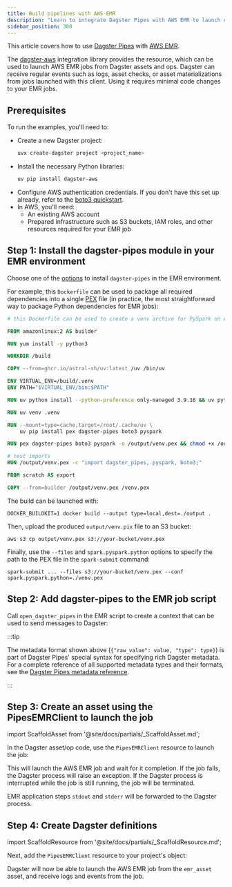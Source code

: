 ```yaml
---
title: Build pipelines with AWS EMR
description: "Learn to integrate Dagster Pipes with AWS EMR to launch external code from Dagster assets."
sidebar_position: 300
---
```


This article covers how to use [Dagster Pipes](/guides/build/external-pipelines/) with [AWS EMR](https://aws.amazon.com/emr/).

The [dagster-aws](/api/libraries/dagster-aws) integration library provides the <PyObject section="libraries" object="pipes.PipesEMRClient" module="dagster_aws" /> resource, which can be used to launch AWS EMR jobs from Dagster assets and ops. Dagster can receive regular events such as logs, asset checks, or asset materializations from jobs launched with this client. Using it requires minimal code changes to your EMR jobs.


## Prerequisites

To run the examples, you'll need to:

- Create a new Dagster project:
   ```bash
   uvx create-dagster project <project_name>
   ```
- Install the necessary Python libraries:
  ```bash
  uv pip install dagster-aws
  ```
- Configure AWS authentication credentials. If you don't have this set up already, refer to the [boto3 quickstart](https://boto3.amazonaws.com/v1/documentation/api/latest/guide/quickstart.html).
- In AWS, you'll need:
    - An existing AWS account
    - Prepared infrastructure such as S3 buckets, IAM roles, and other resources required for your EMR job


## Step 1: Install the dagster-pipes module in your EMR environment

Choose one of the [options](https://spark.apache.org/docs/latest/api/python/user_guide/python_packaging.html#python-package-management) to install `dagster-pipes` in the EMR environment.

For example, this `Dockerfile` can be used to package all required dependencies into a single [PEX](https://docs.pex-tool.org/) file (in practice, the most straightforward way to package Python dependencies for EMR jobs):

```Dockerfile file=/guides/dagster/dagster_pipes/emr/Dockerfile
# this Dockerfile can be used to create a venv archive for PySpark on AWS EMR

FROM amazonlinux:2 AS builder

RUN yum install -y python3

WORKDIR /build

COPY --from=ghcr.io/astral-sh/uv:latest /uv /bin/uv

ENV VIRTUAL_ENV=/build/.venv
ENV PATH="$VIRTUAL_ENV/bin:$PATH"

RUN uv python install --python-preference only-managed 3.9.16 && uv python pin 3.9.16

RUN uv venv .venv

RUN --mount=type=cache,target=/root/.cache/uv \
    uv pip install pex dagster-pipes boto3 pyspark

RUN pex dagster-pipes boto3 pyspark -o /output/venv.pex && chmod +x /output/venv.pex

# test imports
RUN /output/venv.pex -c "import dagster_pipes, pyspark, boto3;"

FROM scratch AS export

COPY --from=builder /output/venv.pex /venv.pex
```

The build can be launched with:

```shell
DOCKER_BUILDKIT=1 docker build --output type=local,dest=./output .
```

Then, upload the produced `output/venv.pix` file to an S3 bucket:

```shell
aws s3 cp output/venv.pex s3://your-bucket/venv.pex
```

Finally, use the `--files` and `spark.pyspark.python` options to specify the path to the PEX file in the `spark-submit` command:

```shell
spark-submit ... --files s3://your-bucket/venv.pex --conf spark.pyspark.python=./venv.pex
```

## Step 2: Add dagster-pipes to the EMR job script

Call `open_dagster_pipes` in the EMR script to create a context that can be used to send messages to Dagster:

<CodeExample path="docs_snippets/docs_snippets/guides/dagster/dagster_pipes/emr/script.py" />

:::tip

The metadata format shown above (`{"raw_value": value, "type": type}`) is part of Dagster Pipes' special syntax for specifying rich Dagster metadata. For a complete reference of all supported metadata types and their formats, see the [Dagster Pipes metadata reference](/guides/build/external-pipelines/using-dagster-pipes/reference#passing-rich-metadata-to-dagster).

:::

## Step 3: Create an asset using the PipesEMRClient to launch the job

import ScaffoldAsset from '@site/docs/partials/\_ScaffoldAsset.md';

<ScaffoldAsset />

In the Dagster asset/op code, use the `PipesEMRClient` resource to launch the job:

<CodeExample path="docs_snippets/docs_snippets/guides/dagster/dagster_pipes/emr/dagster_code.py" title="src/<project_name>/defs/assets.py" />

This will launch the AWS EMR job and wait for it completion. If the job fails, the Dagster process will raise an exception. If the Dagster process is interrupted while the job is still running, the job will be terminated.

EMR application steps `stdout` and `stderr` will be forwarded to the Dagster process.

## Step 4: Create Dagster definitions

import ScaffoldResource from '@site/docs/partials/\_ScaffoldResource.md';

<ScaffoldResource />

Next, add the `PipesEMRClient` resource to your project's <PyObject section="definitions" module="dagster" object="Definitions" /> object:

<CodeExample path="docs_snippets/docs_snippets/guides/dagster/dagster_pipes/emr/resources.py" title="src/<project_name>/defs/resources.py" />

Dagster will now be able to launch the AWS EMR job from the `emr_asset` asset, and receive logs and events from the job.
